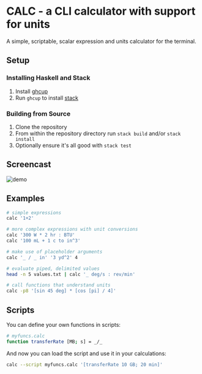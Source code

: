 # CALC - a CLI calculator with support for units

A simple, scriptable, scalar expression and units calculator for the terminal.

## Setup

### Installing Haskell and Stack

1. Install [ghcup](https://www.haskell.org/ghcup/)
2. Run `ghcup` to install [stack](https://docs.haskellstack.org/en/stable/README/)

### Building from Source

1. Clone the repository
2. From within the repository directory run `stack build` and/or `stack install`
3. Optionally ensure it's all good with `stack test`

## Screencast

![demo](demo/demo.gif)

## Examples

```bash
# simple expressions
calc '1+2'

# more complex expressions with unit conversions
calc '300 W * 2 hr : BTU'
calc '100 mL + 1 c to in^3'

# make use of placeholder arguments
calc '_ / _ in' '3 yd^2' 4

# evaluate piped, delimited values
head -n 5 values.txt | calc '_ deg/s : rev/min'

# call functions that understand units
calc -p8 '[sin 45 deg] * [cos [pi] / 4]'
```

## Scripts

You can define your own functions in scripts:

```bash
# myfuncs.calc
function transferRate [MB; s] = _/_
```

And now you can load the script and use it in your calculations:

```bash
calc --script myfuncs.calc '[transferRate 10 GB; 20 min]'
```
